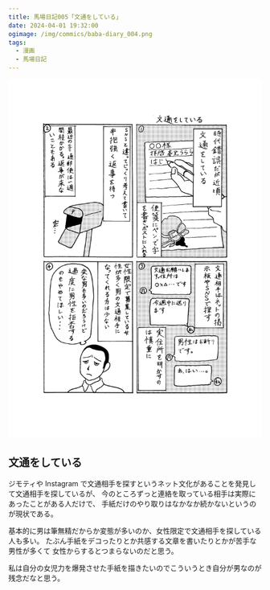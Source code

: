 ```yaml
---
title: 馬場日記005「文通をしている」
date: 2024-04-01 19:32:00
ogimage: /img/commics/baba-diary_004.png
tags:
  - 漫画
  - 馬場日記
---
```


![馬場日記004](/img/commics/baba-diary_004.png)

## 文通をしている

ジモティや Instagram
で文通相手を探すというネット文化があることを発見して文通相手を探しているが、
今のところずっと連絡を取っている相手は実際にあったことがある人だけで、
手紙だけのやり取りはなかなか続かないというのが現状である。

基本的に男は筆無精だからか変態が多いのか、女性限定で文通相手を探している人も多い。
たぶん手紙をデコったりとか共感する文章を書いたりとかが苦手な男性が多くて
女性からするとつまらないのだと思う。

私は自分の女児力を爆発させた手紙を描きたいのでこういうとき自分が男なのが残念だなと思う。
